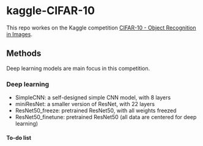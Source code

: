 # kaggle-CIFAR-10

This repo workes on the Kaggle competition [CIFAR-10 - Object Recognition in Images](https://www.kaggle.com/c/cifar-10).

## Methods
Deep learning models are main focus in this competition.

### Deep learning
- SimpleCNN: a self-designed simple CNN model, with 8 layers
- miniResNet: a smaller version of ResNet, with 22 layers
- ResNet50_freeze: pretrained ResNet50, with all weights freezed
- ResNet50_finetune: pretrained ResNet50
(all data are centered for deep learning)

#### To-do list